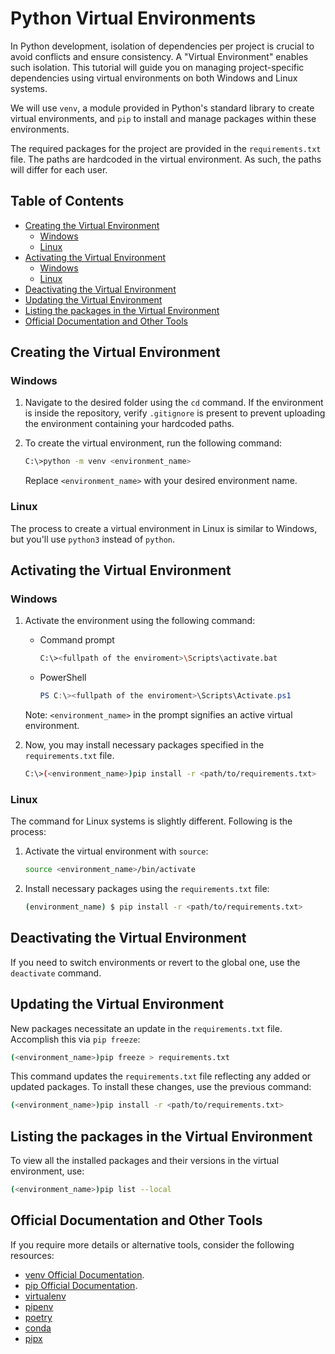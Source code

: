 # Python Virtual Environments

In Python development, isolation of dependencies per project is crucial to avoid conflicts and ensure consistency. A "Virtual Environment" enables such isolation. This tutorial will guide you on managing project-specific dependencies using virtual environments on both Windows and Linux systems.

We will use `venv`, a module provided in Python's standard library to create virtual environments, and `pip` to install and manage packages within these environments.

The required packages for the project are provided in the `requirements.txt` file. The paths are hardcoded in the virtual environment. As such, the paths will differ for each user.

## Table of Contents

- [Creating the Virtual Environment](#creating-the-virtual-environment)
  - [Windows](#windows)
  - [Linux](#linux)
- [Activating the Virtual Environment](#activating-the-virtual-environment)
  - [Windows](#windows-1)
  - [Linux](#linux-1)
- [Deactivating the Virtual Environment](#deactivating-the-virtual-environment)
- [Updating the Virtual Environment](#updating-the-virtual-environment)
- [Listing the packages in the Virtual Environment](#listing-the-packages-in-the-virtual-environment)
- [Official Documentation and Other Tools](#official-documentation-and-other-tools)

## Creating the Virtual Environment

### Windows

1. Navigate to the desired folder using the `cd` command. If the environment is inside the repository, verify `.gitignore` is present to prevent uploading the environment containing your hardcoded paths.

2. To create the virtual environment, run the following command:

    ```bash
    C:\>python -m venv <environment_name>
    ```

    Replace `<environment_name>` with your desired environment name.

### Linux

The process to create a virtual environment in Linux is similar to Windows, but you'll use `python3` instead of `python`.

## Activating the Virtual Environment

### Windows

1. Activate the environment using the following command:

    - Command prompt

        ```bash
        C:\><fullpath of the enviroment>\Scripts\activate.bat
        ```

    - PowerShell

        ```powershell
        PS C:\><fullpath of the enviroment>\Scripts\Activate.ps1
        ```

    Note: `<environment_name>` in the prompt signifies an active virtual environment.

2. Now, you may install necessary packages specified in the `requirements.txt` file.

    ```bash
    C:\>(<environment_name>)pip install -r <path/to/requirements.txt>
    ```

### Linux

The command for Linux systems is slightly different. Following is the process:

1. Activate the virtual environment with `source`:

    ```bash
    source <environment_name>/bin/activate
    ```

2. Install necessary packages using the `requirements.txt` file:

    ```bash
    (environment_name) $ pip install -r <path/to/requirements.txt>
    ```

## Deactivating the Virtual Environment

If you need to switch environments or revert to the global one, use the `deactivate` command.

## Updating the Virtual Environment

New packages necessitate an update in the `requirements.txt` file. Accomplish this via `pip freeze`:

```bash
(<environment_name>)pip freeze > requirements.txt
```

This command updates the `requirements.txt` file reflecting any added or updated packages. To install these changes, use the previous command:

```bash
(<environment_name>)pip install -r <path/to/requirements.txt>
```

## Listing the packages in the Virtual Environment

To view all the installed packages and their versions in the virtual environment, use:

```bash
(<environment_name>)pip list --local
```

## Official Documentation and Other Tools

If you require more details or alternative tools, consider the following resources:

- [venv Official Documentation](https://docs.python.org/3/library/venv.html).
- [pip Official Documentation](https://pip.pypa.io/en/stable/).
- [virtualenv](https://virtualenv.pypa.io/en/latest/)
- [pipenv](https://github.com/pypa/pipenv)
- [poetry](https://python-poetry.org/)
- [conda](https://docs.conda.io/en/latest/)
- [pipx](https://pypa.github.io/pipx/)
